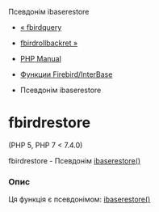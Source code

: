 Псевдонім ibaserestore

-   [« fbirdquery](function.fbird-query.html)
    
-   [fbirdrollbackret »](function.fbird-rollback-ret.html)
    
-   [PHP Manual](index.md)
    
-   [Функции Firebird/InterBase](ref.ibase.md)
    
-   Псевдонім ibaserestore
    

# fbirdrestore

(PHP 5, PHP 7 < 7.4.0)

fbirdrestore - Псевдонім [ibaserestore()](function.ibase-restore.html)

### Опис

Ця функція є псевдонімом: [ibaserestore()](function.ibase-restore.html)